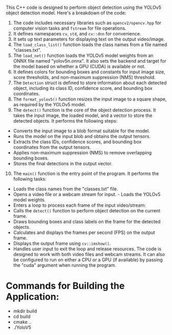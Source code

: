 This C++ code is designed to perform object detection using the YOLOv5 object detection model. 
Here's a breakdown of the code: 
1. The code includes necessary libraries such as `opencv2/opencv.hpp` for computer vision tasks and `fstream` for file operations.
2. It defines namespaces `cv`, `std`, and `cv::dnn` for convenience.
3. It sets up text parameters for displaying text on the output video/image.
4. The `load_class_list()` function loads the class names from a file named "classes.txt".
5. The `load_net()` function loads the YOLOv5 model weights from an ONNX file named "yolov5n.onnx". It also sets the backend and target for the model based on whether a GPU (CUDA) is available or not.
6. It defines colors for bounding boxes and constants for input image size, score thresholds, and non-maximum suppression (NMS) threshold.
7. The `Detection` struct is defined to store information about each detected object, including its class ID, confidence score, and bounding box coordinates.
8. The `format_yolov5()` function resizes the input image to a square shape, as required by the YOLOv5 model.
9. The `detect()` function is the core of the object detection process. It takes the input image, the loaded model, and a vector to store the detected objects.
It performs the following steps:
- Converts the input image to a blob format suitable for the model.
- Runs the model on the input blob and obtains the output tensors.
- Extracts the class IDs, confidence scores, and bounding box coordinates from the output tensors.
- Applies non-maximum suppression (NMS) to remove overlapping bounding boxes.
- Stores the final detections in the output vector.
10. The `main()` function is the entry point of the program.
It performs the following tasks:
- Loads the class names from the "classes.txt" file.
- Opens a video file or a webcam stream for input. - Loads the YOLOv5 model weights.
- Enters a loop to process each frame of the input video/stream:
- Calls the `detect()` function to perform object detection on the current frame.
- Draws bounding boxes and class labels on the frame for the detected objects.
- Calculates and displays the frames per second (FPS) on the output frame.
- Displays the output frame using `cv::imshow()`.
- Handles user input to exit the loop and release resources.
The code is designed to work with both video files and webcam streams. It can also be configured to run on either a CPU or a GPU (if available) by passing the "cuda" argument when running the program.




# Commands for Building the Application: 
- mkdir build
- cd build
- cmake ..
- ./YoloV5


